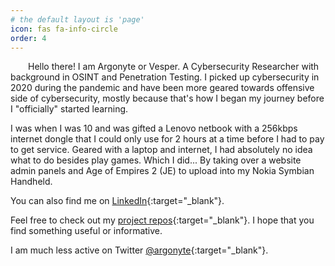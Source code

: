 ```yaml
---
# the default layout is 'page'
icon: fas fa-info-circle
order: 4
---
```


&emsp;&emsp;Hello there! I am Argonyte or Vesper. A Cybersecurity Researcher with background in OSINT and Penetration Testing. I picked up cybersecurity in 2020 during the pandemic and have been more geared towards offensive side of cybersecurity, mostly because that's how I began my journey before I "officially" started learning. 

I was when I was 10 and was gifted a Lenovo netbook with a 256kbps internet dongle that I could only use for 2 hours at a time before I had to pay to get service. Geared with a laptop and internet, I had absolutely no idea what to do besides play games. Which I did... By taking over a website admin panels and Age of Empires 2 (JE) to upload into my Nokia Symbian Handheld. 

You can also find me on [LinkedIn][MyLinkedIn]{:target="_blank"}.

Feel free to check out my [project repos][GitHub]{:target="_blank"}.
I hope that you find something useful or informative.

I am much less active on Twitter [@argonyte][MyTwitter]{:target="_blank"}.

[MyTwitter]: https://twitter.com/argonyte
[MyLinkedIn]: https://www.linkedin.com/in/swapnilhedaoo/
[GitHub]: https://github.com/argonyte